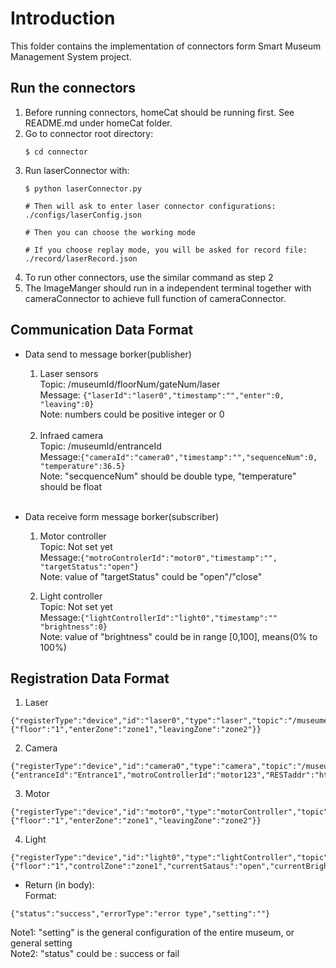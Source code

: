 # Introduction
This folder contains the implementation of connectors form Smart Museum Management System project.

## Run the connectors
1.  Before running connectors, homeCat should be running first. See README.md under homeCat folder.
2.  Go to connector root directory:
    ```
    $ cd connector
    ```
3.  Run laserConnector with:
    ```
    $ python laserConnector.py
    
    # Then will ask to enter laser connector configurations:
    ./configs/laserConfig.json
    
    # Then you can choose the working mode
    
    # If you choose replay mode, you will be asked for record file:
    ./record/laserRecord.json
    
    ```
4.  To run other connectors, use the similar command as step 2
5.  The ImageManger should run in a independent terminal together with cameraConnector to achieve full function of cameraConnector.

## Communication Data Format
* Data send to message borker(publisher)
  1. Laser sensors
   <br>Topic:   /museumId/floorNum/gateNum/laser
   <br>Message: ```{"laserId":"laser0","timestamp":"","enter":0, "leaving":0} ```
   <br>Note: numbers could be positive integer or 0
   <br/>

    2. Infraed camera
    <br>Topic:  /museumId/entranceId
	<br>Message:```{"cameraId":"camera0","timestamp":"","sequenceNum":0, "temperature":36.5} ```
	<br>Note:   "secquenceNum" should be double type, "temperature" should be float
    <br/>    

* Data receive form message borker(subscriber)
    1. Motor controller
    <br>Topic:  Not set yet
	<br>Message:```{"motroControlerId":"motor0","timestamp":"", "targetStatus":"open"}```
	<br>Note:   value of "targetStatus" could be "open"/"close"
    
    2. Light controller
    <br>Topic:  Not set yet
	<br>Message:```{"lightControllerId":"light0","timestamp":"" "brightness":0}```
	<br>Note:   value of "brightness" could be in range [0,100], means(0% to 100%)

## Registration Data Format
1. Laser
```
{"registerType":"device","id":"laser0","type":"laser","topic":"/museumeId/...","attribute":{"floor":"1","enterZone":"zone1","leavingZone":"zone2"}}
```
2. Camera
```
{"registerType":"device","id":"camera0","type":"camera","topic":"/museumId/...","attribute":{"entranceId":"Entrance1","motroControllerId":"motor123","RESTaddr":"https://192.168.123.1:8090"}}
```
3. Motor
```
{"registerType":"device","id":"motor0","type":"motorController","topic":"/museumId/...","attribute":{"floor":"1","enterZone":"zone1","leavingZone":"zone2"}}
```
4. Light
```
{"registerType":"device","id":"light0","type":"lightController","topic":"/museumId/...","attribute":{"floor":"1","controlZone":"zone1","currentSataus":"open","currentBrightness":50}}
```
* Return (in body):
<br>Format: 
```
{"status":"success","errorType":"error type","setting":""}
```
Note1:  "setting" is the general configuration of the entire museum, or general setting
<br>Note2:  "status" could be : success or fail
